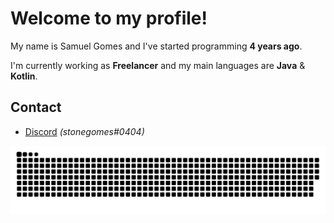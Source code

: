 # Welcome to my profile!
My name is Samuel Gomes and I've started programming **4 years ago**.

I'm currently working as **Freelancer** and my main languages are **Java** & **Kotlin**.

## Contact
- [Discord](https://discord.com/users/488885110251192330) *(stonegomes#0404)*

![snake gif](https://github.com/stooneg0mes/stooneg0mes/blob/output/github-contribution-grid-snake.svg)
